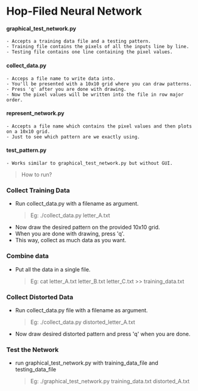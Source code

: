 # Hop-Filed Neural Network

#### graphical\_test\_network.py
	- Accepts a training data file and a testing pattern.
	- Training file contains the pixels of all the inputs line by line.
	- Testing file contains one line containing the pixel values.

#### collect\_data.py
	- Acceps a file name to write data into.
	- You'll be presented with a 10x10 grid where you can draw patterns.
	- Press 'q' after you are done with drawing.
	- Now the pixel values will be written into the file in row major order.

#### represent\_network.py
	- Accepts a file name which contains the pixel values and then plots on a 10x10 grid.
	- Just to see which pattern are we exactly using.

#### test\_pattern.py
	- Works similar to graphical_test_network.py but without GUI.

> How to run?
### Collect Training Data
- Run collect\_data.py with a filename as argument.
	> Eg: ./collect\_data.py letter_A.txt
- Now draw the desired pattern on the provided 10x10 grid.
- When you are done with drawing, press 'q'.
- This way, collect as much data as you want.

### Combine data
- Put all the data in a single file.
	> Eg: cat letter_A.txt letter_B.txt letter_C.txt >> training\_data.txt

### Collect Distorted Data
- Run collect\_data.py file with a filename as argument.
	> Eg: ./collect\_data.py distorted_letter_A.txt
- Now draw desired distorted pattern and press 'q' when you are done.

### Test the Network
- run graphical\_test\_network.py with training\_data\_file and testing\_data\_file
	> Eg: ./graphical\_test\_network.py training\_data.txt distorted\_A.txt

